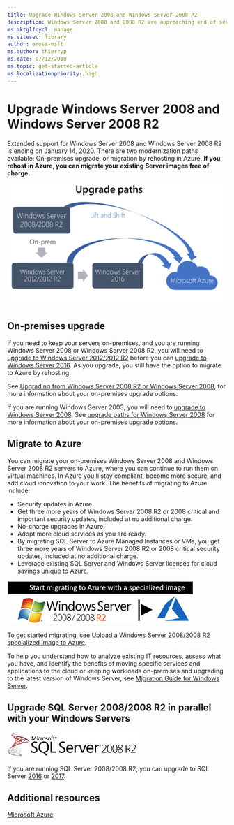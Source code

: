 ```yaml
---
title: Upgrade Windows Server 2008 and Windows Server 2008 R2
description: Windows Server 2008 and 2008 R2 are approaching end of service. Learn how to upgrade on-premises or rehost to Azure.
ms.mktglfcycl: manage
ms.sitesec: library
author: eross-msft
ms.author: thierryp
ms.date: 07/12/2018
ms.topic: get-started-article
ms.localizationpriority: high
---
```


# Upgrade Windows Server 2008 and Windows Server 2008 R2

Extended support for Windows Server 2008 and Windows Server 2008 R2 is ending on January 14, 2020. There are two modernization paths available: On-premises upgrade, or migration by rehosting in Azure. **If you rehost in Azure, you can migrate your existing Server images free of charge.**

![Flow chart describing upgrade paths from Windows Server 2008](media/WS08_upgrade_paths.png)


## On-premises upgrade
If you need to keep your servers on-premises, and you are running Windows Server 2008 or Windows Server 2008 R2, you will need to [upgrade to Windows Server 2012/2012 R2](installation-and-upgrade.md#upgrading-to-windows-server-2012-r2) before you can [upgrade to Windows Server 2016](installation-and-upgrade.md#upgrading-to-windows-server-2016). As you upgrade, you still have the option to migrate to Azure by rehosting.

See [Upgrading from Windows Server 2008 R2 or Windows Server 2008](installation-and-upgrade.md#upgrading-from-windows-server-2008-r2-or-windows-server-2008), for more information about your on-premises upgrade options.

If you are running Windows Server 2003, you will need to [upgrade to Windows Server 2008](/previous-versions/windows/it-pro/windows-server-2008-r2-and-2008/ff972408(v%3dws.10)). See [upgrade paths for Windows Server 2008](/previous-versions/windows/it-pro/windows-server-2008-r2-and-2008/dd979563(v=ws.10)) for more information about your on-premises upgrade options.


## Migrate to Azure
You can migrate your on-premises Windows Server 2008 and Windows Server 2008 R2 servers to Azure, where you can continue to run them on virtual machines. In Azure you'll stay compliant, become more secure, and add cloud innovation to your work. The benefits of migrating to Azure include:

- Security updates in Azure.
- Get three more years of Windows Server 2008 R2 or 2008 critical and important security updates, included at no additional charge.
- No-charge upgrades in Azure.
- Adopt more cloud services as you are ready.
- By migrating SQL Server to Azure Managed Instances or VMs, you get three more years of Windows Server 2008 R2 or 2008 critical security updates, included at no additional charge.
- Leverage existing SQL Server and Windows Server licenses for cloud savings unique to Azure.

[![Start migrating to Azure with a specialized image](./media/WS08-image-banner-small.png)](uploading-specialized-WS08-image-to-azure.md)

To get started migrating, see [Upload a Windows Server 2008/2008 R2 specialized image to Azure](uploading-specialized-WS08-image-to-azure.md).

To help you understand how to analyze existing IT resources, assess what you have, and identify the benefits of moving specific services and applications to the cloud or keeping workloads on-premises and upgrading to the latest version of Windows Server, see [Migration Guide for Windows Server](https://go.microsoft.com/fwlink/?linkid=872689).

## Upgrade SQL Server 2008/2008 R2 in parallel with your Windows Servers

![SQL Server logo](media/sqlr2.jpg)

If you are running SQL Server 2008/2008 R2, you can upgrade to SQL Server [2016](/sql/sql-server/sql-server-technical-documentation?view=sql-server-2016&preserve-view=true) or [2017](/sql/sql-server/sql-server-technical-documentation?view=sql-server-2017&preserve-view=true).


## Additional resources
[Microsoft Azure](/azure/#pivot=products)

